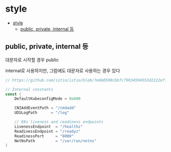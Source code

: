# style

- [style](#style)
    - [public, private, internal 등](#public-private-internal-등)

## public, private, internal 등

대문자로 시작할 경우 public

internal로 사용하지만, 그럼에도 대문자로 사용하는 경우 있다

```go
// https://github.com/istio/istio/blob/7e6b0590cbbfc79034594553d2222ef14d3e7dee/cni/pkg/constants/constants.go#L54-L66

// Internal constants
const (
    DefaultKubeconfigMode = 0o600

    CNIAddEventPath = "/cmdadd"
    UDSLogPath      = "/log"

    // K8s liveness and readiness endpoints
    LivenessEndpoint  = "/healthz"
    ReadinessEndpoint = "/readyz"
    ReadinessPort     = "8000"
    NetNsPath         = "/var/run/netns"
)
```
